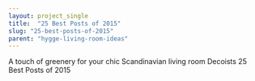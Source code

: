 ```yaml
---
layout: project_single
title:  "25 Best Posts of 2015"
slug: "25-best-posts-of-2015"
parent: "hygge-living-room-ideas"
---
```

A touch of greenery for your chic Scandinavian living room Decoists 25 Best Posts of 2015